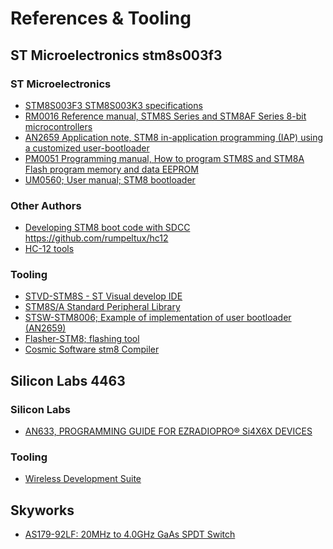 # References & Tooling

## ST Microelectronics stm8s003f3
### ST Microelectronics
- [STM8S003F3 STM8S003K3 specifications][stm8s003f3]
- [RM0016 Reference manual, STM8S Series and STM8AF Series 8-bit microcontrollers][RM0016]
- [AN2659 Application note, STM8 in-application programming (IAP) using a  customized user-bootloader][AN2659]
- [PM0051 Programming manual, How to program STM8S and STM8A Flash program memory and data EEPROM][PM0051]
- [UM0560; User manual; STM8 bootloader][UM0560]

### Other Authors
- [Developing STM8 boot code with SDCC][stm8-boot-code]
https://github.com/rumpeltux/hc12
- [HC-12 tools][hc12-tools]

### Tooling
- [STVD-STM8S - ST Visual develop IDE][STM8S-STVD]
- [STM8S/A Standard Peripheral Library][STM8S-SPL]
- [STSW-STM8006; Example of implementation of user bootloader (AN2659)][STSW-STM8006]
- [Flasher-STM8; flashing tool][flasher-stm8]
- [Cosmic Software stm8 Compiler][Cosmic]

## Silicon Labs 4463
### Silicon Labs
- [AN633, PROGRAMMING GUIDE FOR EZRADIOPRO® Si4X6X DEVICES][AN633]

### Tooling
- [Wireless Development Suite][wds3]

## Skyworks
- [AS179-92LF: 20MHz to 4.0GHz GaAs SPDT Switch][AS179-92LF]

[stm8s003f3]: https://www.st.com/resource/en/datasheet/stm8s003f3.pdf
[RM0016]: https://www.st.com/resource/en/reference_manual/rm0016-stm8s-series-and-stm8af-series-8bit-microcontrollers-stmicroelectronics.pdf
[AN2659]: https://www.st.com/resource/en/application_note/an2659-stm8-inapplication-programming-iap-using-a-customized-userbootloader-stmicroelectronics.pdf
[PM0051]: https://www.st.com/resource/en/programming_manual/pm0051-how-to-program-stm8s-and-stm8a-flash-program-memory-and-data-eeprom-stmicroelectronics.pdf
[UM0560]: https://www.st.com/resource/en/user_manual/um0560-stm8-bootloader-stmicroelectronics.pdf

[stm8-boot-code]: https://yurovsky.github.io/2017/04/18/stm8-boot-code-sdcc.html
[hc12-tools]: https://github.com/rumpeltux/hc12

[STM8S-STVD]: https://www.st.com/en/development-tools/stvd-stm8.html
[STM8S-SPL]: https://www.st.com/en/embedded-software/stsw-stm8069.html
[flasher-stm8]: https://www.st.com/en/development-tools/flasher-stm8.html
[STSW-STM8006]: https://www.st.com/en/embedded-software/stsw-stm8006.html#overview
[Cosmic]: https://www.cosmicsoftware.com/download_stm8_free.php

[AN633]: https://www.silabs.com/documents/public/application-notes/AN633.pdf
[wds3]: https://www.silabs.com/Support%20Documents/Software/WDS3-Setup.exe

[AS179-92LF]: https://www.mouser.co.uk/datasheet/2/472/AS179_92LF_200176J-3365297.pdf